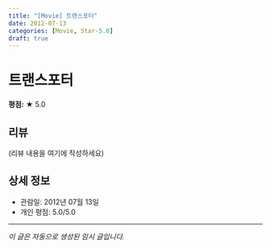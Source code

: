 ```yaml
---
title: "[Movie] 트랜스포터"
date: 2012-07-13
categories: [Movie, Star-5.0]
draft: true
---
```


# 트랜스포터

**평점:** ★ 5.0

## 리뷰

(리뷰 내용을 여기에 작성하세요)

## 상세 정보

- 관람일: 2012년 07월 13일
- 개인 평점: 5.0/5.0

---

*이 글은 자동으로 생성된 임시 글입니다.*

